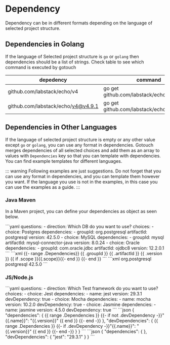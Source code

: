 # Dependency

Dependency can be in different formats depending on the language of selected project structure.

## Dependencies in Golang

If the language of Selected project structure is `go` or `golang` then dependencies should be a list of strings. Check
table to see which command is executed by gotouch

| depedency                          | command                                   |   
|------------------------------------|-------------------------------------------|
| github.com/labstack/echo/v4        | go get github.com/labstack/echo/v4@latest |   
| github.com/labstack/echo/v4@v4.9.1 | go get github.com/labstack/echo/v4@v4.9.1 |

## Dependencies in Other Languages

If the language of selected project structure is empty or any other value except `go` or `golang`, you can use any
format in dependencies. Gotouch merges dependencies of all selected choices and add them as an array to values
with `Dependencies` key so that you can template with dependencies. You can find example templates for different languages.

::: warning
Following examples are just suggestions. Do not forget that you can use any format in dependencies, and you can template
them however you want. If the language you use is not in the examples, in this case you can use the examples as a guide.
:::

### Java Maven

In a Maven project, you can define your dependencies as object as seen below.

<code-group>
<code-block title="Values">
```yaml
questions:
  - direction: Which DB do you want to use?
    choices:
      - choice: Postgres
        dependencies:
          - groupId: org.postgresql
            artifactId: postgresql
            version: 42.5.0
      - choice: MySQL
        dependencies:
          - groupId: mysql
            artifactId: mysql-connector-java
            version: 8.0.24
      - choice: Oracle
        dependencies:
          - groupId: com.oracle.jdbc
            artifactId: ojdbc8
            version: 12.2.0.1
```
</code-block>

<code-block title="pom.xml">
```xml
<dependencies>
    {{- range .Dependencies}}
    <dependency>
        <groupId>{{ .groupId }}</groupId>
        <artifactId>{{ .artifactId }}</artifactId>
        <version>{{ .version }}</version>
        {{ if .scope }}<scope>{{.scope}}</scope>{{- end }}
    </dependency>
    {{- end }}
</dependencies>
```
</code-block>

<code-block title="Result">
```xml
<dependencies>
    <dependency>
        <groupId>org.postgresql</groupId>
        <artifactId>postgresql</artifactId>
        <version>42.5.0</version>
    </dependency>
</dependencies>
```
</code-block>
</code-group>

### JS/Node.js
<code-group>
<code-block title="Values">
```yaml
questions:
  - direction: Which Test framework do you want to use?
    choices:
      - choice: Jest
        dependencies:
          - name: jest
            version: 29.3.1
            devDependency: true
      - choice: Mocha
        dependencies:
          - name: mocha
            version: 10.2.0
            devDependency: true
      - choice: Jasmine
        dependencies:
          - name: jasmine
            version: 4.5.0
            devDependency: true
```
</code-block>

<code-block title="package.json">
```json
{
  "dependencies": {
    {{ range .Dependencies }}
    {{- if not .devDependency -}}"{{.name}}": "{{.version}}"
    {{ end }}
    {{- end -}}
},
"devDependencies": {
    {{ range .Dependencies }}
    {{- if .devDependency -}}"{{.name}}": "{{.version}}"
    {{ end }}
    {{- end -}}
}
}
```
</code-block>

<code-block title="Result">
```json
{
  "dependencies": {
  },
  "devDependencies": {
    "jest": "29.3.1"
  }
}
```
</code-block>
</code-group>
